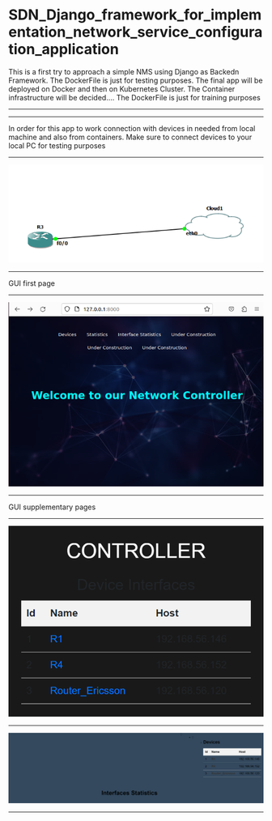 # SDN_Django_framework_for_implementation_network_service_configuration_application
This is a first try to approach a simple NMS using Django as Backedn Framework.
The DockerFile is just for testing purposes. The final app will be deployed on Docker and then on Kubernetes Cluster. The Container infrastructure will be decided.... The DockerFile is just for training purposes

***



***

In order for this app to work connection with devices in needed from local machine and also from containers. Make sure to connect devices to your local PC for testing purposes

***
![Topology](https://github.com/Iasimo92/SDN_Django_framework_for_implementation_network_service_configuration_application/blob/main/connection.png)

***

GUI first page

***

![GUI](https://github.com/Iasimo92/SDN_Django_framework_for_implementation_network_service_configuration_application/blob/main/Screenshot%202023-05-25%20145641.png)

***

GUI supplementary pages

***
![GUI](https://github.com/Iasimo92/SDN_Django_framework_for_implementation_network_service_configuration_application/blob/main/controller.png)
***

![GUI](https://github.com/Iasimo92/SDN_Django_framework_for_implementation_network_service_configuration_application/blob/main/statistics.png)

***

